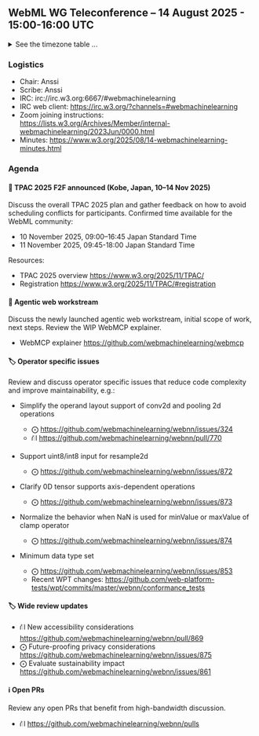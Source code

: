 ## WebML WG Teleconference – 14 August 2025 - 15:00-16:00 UTC

<details close><summary>See the timezone table ...</summary>
<table>
<tr><td> San Francisco <td> Thu, 14 August 2025 <td> 08:00
<tr><td> Boston <td> Thu, 14 August 2025 <td> 11:00
<tr><td> London <td> Thu, 14 August 2025 <td> 16:00  
<tr><td> Berlin <td> Thu, 14 August 2025 <td> 17:00 
<tr><td> Helsinki <td> Thu, 14 August 2025 <td> 18:00 
<tr><td> Shanghai <td> Thu, 14 August 2025 <td> 23:00
<tr><td> Tokyo <td> Fri, 15 August 2025 <td> 00:00
<tr><td> UTC <td> Thu, 14 August 2025 <td> 15:00 UTC
</table>

Other locations: https://www.timeanddate.com/worldclock/fixedtime.html?iso=20250814T15
</details>

### Logistics

* Chair: Anssi
* Scribe: Anssi
* IRC: irc://irc.w3.org:6667/#webmachinelearning
* IRC web client: https://irc.w3.org/?channels=#webmachinelearning
* Zoom joining instructions: https://lists.w3.org/Archives/Member/internal-webmachinelearning/2023Jun/0000.html
* Minutes: https://www.w3.org/2025/08/14-webmachinelearning-minutes.html


### Agenda

#### 📣 TPAC 2025 F2F announced (Kobe, Japan, 10–14 Nov 2025)

Discuss the overall TPAC 2025 plan and gather feedback on how to avoid scheduling conflicts for participants. Confirmed time available for the WebML community:
- 10 November 2025, 09:00–16:45 Japan Standard Time
- 11 November 2025, 09:45-18:00 Japan Standard Time

Resources:
- TPAC 2025 overview https://www.w3.org/2025/11/TPAC/
- Registration https://www.w3.org/2025/11/TPAC/#registration


#### 🤖 Agentic web workstream

Discuss the newly launched agentic web workstream, initial scope of work, next steps. Review the WIP WebMCP explainer.

- WebMCP explainer https://github.com/webmachinelearning/webmcp

#### 🏷️ Operator specific issues

Review and discuss operator specific issues that reduce code complexity and improve maintainability, e.g.:

- Simplify the operand layout support of conv2d and pooling 2d operations
  - ⨀ https://github.com/webmachinelearning/webnn/issues/324
  - ⛙ https://github.com/webmachinelearning/webnn/pull/770

- Support uint8/int8 input for resample2d
  - ⨀ https://github.com/webmachinelearning/webnn/issues/872

- Clarify 0D tensor supports axis-dependent operations
  - ⨀ https://github.com/webmachinelearning/webnn/issues/873

- Normalize the behavior when NaN is used for minValue or maxValue of clamp operator
  - ⨀ https://github.com/webmachinelearning/webnn/issues/874

- Minimum data type set
  - ⨀ https://github.com/webmachinelearning/webnn/issues/853
  - Recent WPT changes: https://github.com/web-platform-tests/wpt/commits/master/webnn/conformance_tests

#### 🏷️ Wide review updates

  - ⛙ New accessibility considerations https://github.com/webmachinelearning/webnn/pull/869
  - ⨀ Future-proofing privacy considerations https://github.com/webmachinelearning/webnn/issues/875
  - ⨀ Evaluate sustainability impact https://github.com/webmachinelearning/webnn/issues/861

#### ℹ️ Open PRs

Review any open PRs that benefit from high-bandwidth discussion.

- ⛙ https://github.com/webmachinelearning/webnn/pulls
